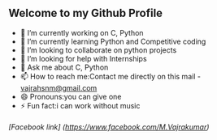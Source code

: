 ## Welcome to my Github Profile
* 🔭 I’m currently working on C, Python
* 🌱 I’m currently learning Python and Competitive coding
* 👯 I’m looking to collaborate on python projects
* 🤔 I’m looking for help with Internships
* 💬 Ask me about C, Python
* 📫 How to reach me:Contact me directly on this mail - vajrahsnm@gmail.com
* 😄 Pronouns:you can give one
* ⚡ Fun fact:i can work without music
###### [Facebook link] (https://www.facebook.com/M.Vajrakumar)
